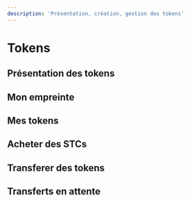 ```yaml
---
description: 'Présentation, création, gestion des tokens'
---
```


# Tokens

## Présentation des tokens

## Mon empreinte

## Mes tokens

## Acheter des STCs

## Transferer des tokens

## Transferts en attente

